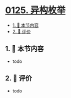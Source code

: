 # [0125. 异构枚举](https://github.com/tnotesjs/TNotes.typescript/tree/main/notes/0125.%20%E5%BC%82%E6%9E%84%E6%9E%9A%E4%B8%BE)

<!-- region:toc -->

- [1. 🎯 本节内容](#1--本节内容)
- [2. 🫧 评价](#2--评价)

<!-- endregion:toc -->

## 1. 🎯 本节内容

- todo

## 2. 🫧 评价

- todo
